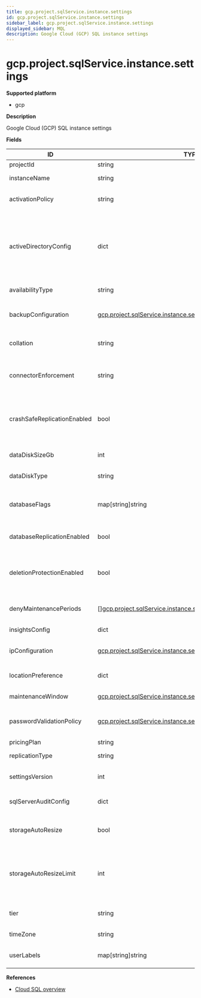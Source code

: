 ```yaml
---
title: gcp.project.sqlService.instance.settings
id: gcp.project.sqlService.instance.settings
sidebar_label: gcp.project.sqlService.instance.settings
displayed_sidebar: MQL
description: Google Cloud (GCP) SQL instance settings
---
```


# gcp.project.sqlService.instance.settings

**Supported platform**

- gcp

**Description**

Google Cloud (GCP) SQL instance settings

**Fields**

| ID                          | TYPE                                                                                                                                          | DESCRIPTION                                                                                     |
| --------------------------- | --------------------------------------------------------------------------------------------------------------------------------------------- | ----------------------------------------------------------------------------------------------- |
| projectId                   | string                                                                                                                                        | Project ID                                                                                      |
| instanceName                | string                                                                                                                                        | Instance name                                                                                   |
| activationPolicy            | string                                                                                                                                        | When the instance is activated                                                                  |
| activeDirectoryConfig       | dict                                                                                                                                          | Entra ID (formerly Active Directory) configuration (relevant only for Cloud SQL for SQL Server) |
| availabilityType            | string                                                                                                                                        | Availability type                                                                               |
| backupConfiguration         | [gcp.project.sqlService.instance.settings.backupconfiguration](gcp.project.sqlservice.instance.settings.backupconfiguration.md)               | Daily backup configuration for the instance                                                     |
| collation                   | string                                                                                                                                        | Name of the server collation                                                                    |
| connectorEnforcement        | string                                                                                                                                        | Whether connections must use Cloud SQL connectors                                               |
| crashSafeReplicationEnabled | bool                                                                                                                                          | Whether database flags for crash-safe replication are enabled                                   |
| dataDiskSizeGb              | int                                                                                                                                           | Size of the data disk, in GB                                                                    |
| dataDiskType                | string                                                                                                                                        | Type of the data disk                                                                           |
| databaseFlags               | map[string]string                                                                                                                             | Database flags passed to the instance at startup                                                |
| databaseReplicationEnabled  | bool                                                                                                                                          | Whether replication is enabled                                                                  |
| deletionProtectionEnabled   | bool                                                                                                                                          | Whether to protect against accidental instance deletion                                         |
| denyMaintenancePeriods      | &#91;&#93;[gcp.project.sqlService.instance.settings.denyMaintenancePeriod](gcp.project.sqlservice.instance.settings.denymaintenanceperiod.md) | Deny maintenance periods                                                                        |
| insightsConfig              | dict                                                                                                                                          | Insights configuration                                                                          |
| ipConfiguration             | [gcp.project.sqlService.instance.settings.ipConfiguration](gcp.project.sqlservice.instance.settings.ipconfiguration.md)                       | IP management settings                                                                          |
| locationPreference          | dict                                                                                                                                          | Location preference settings                                                                    |
| maintenanceWindow           | [gcp.project.sqlService.instance.settings.maintenanceWindow](gcp.project.sqlservice.instance.settings.maintenancewindow.md)                   | Maintenance window                                                                              |
| passwordValidationPolicy    | [gcp.project.sqlService.instance.settings.passwordValidationPolicy](gcp.project.sqlservice.instance.settings.passwordvalidationpolicy.md)     | Local user password validation policy                                                           |
| pricingPlan                 | string                                                                                                                                        | Pricing plan                                                                                    |
| replicationType             | string                                                                                                                                        | Replication type                                                                                |
| settingsVersion             | int                                                                                                                                           | Instance settings version                                                                       |
| sqlServerAuditConfig        | dict                                                                                                                                          | SQL-server-specific audit configuration                                                         |
| storageAutoResize           | bool                                                                                                                                          | Whether to increase storage size automatically                                                  |
| storageAutoResizeLimit      | int                                                                                                                                           | Maximum size to which storage capacity can be automatically increased                           |
| tier                        | string                                                                                                                                        | Service tier for this instance                                                                  |
| timeZone                    | string                                                                                                                                        | Server timezone                                                                                 |
| userLabels                  | map[string]string                                                                                                                             | User-provided labels                                                                            |

**References**

- [Cloud SQL overview](https://cloud.google.com/sql/docs/introduction)
